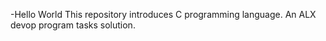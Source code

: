 -Hello World
This repository introduces C programming language.
An ALX devop program tasks solution.
